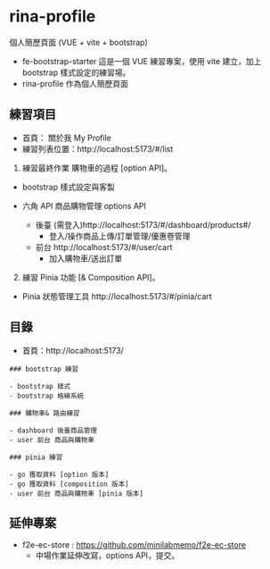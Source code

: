 # rina-profile

個人簡歷頁面 (VUE + vite + bootstrap)

- fe-bootstrap-starter
  這是一個 VUE 練習專案，使用 vite 建立，加上 bootstrap 樣式設定的練習場。
- rina-profile 作為個人簡歷頁面

## 練習項目

- 首頁： 關於我 My Profile
- 練習列表位置：http://localhost:5173/#/list

1. 練習最終作業 購物車的過程 [option API]。

- bootstrap 樣式設定與客製

- 六角 API 商品購物管理 options API
  - 後臺 (需登入)http://localhost:5173/#/dashboard/products#/
    - 登入/操作商品上傳/訂單管理/優惠卷管理
  - 前台 http://localhost:5173/#/user/cart
    - 加入購物車/送出訂單

2. 練習 Pinia 功能 [& Composition API]。

- Pinia 狀態管理工具 http://localhost:5173/#/pinia/cart

## 目錄

- 首頁：http://localhost:5173/

```
### bootstrap 練習

- bootstrap 樣式
- bootstrap 格線系統

### 購物車& 路由練習

- dashboard 後臺商品管理
- user 前台 商品與購物車

### pinia 練習

- go 獲取資料 [option 版本]
- go 獲取資料 [composition 版本]
- user 前台 商品與購物車 [pinia 版本]
```

## 延伸專案

- f2e-ec-store : https://github.com/minilabmemo/f2e-ec-store
  - 中場作業延伸改寫，options API，提交。
